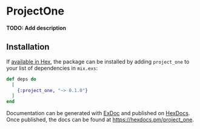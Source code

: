 # ProjectOne

**TODO: Add description**

## Installation

If [available in Hex](https://hex.pm/docs/publish), the package can be installed
by adding `project_one` to your list of dependencies in `mix.exs`:

```elixir
def deps do
  [
    {:project_one, "~> 0.1.0"}
  ]
end
```

Documentation can be generated with [ExDoc](https://github.com/elixir-lang/ex_doc)
and published on [HexDocs](https://hexdocs.pm). Once published, the docs can
be found at <https://hexdocs.pm/project_one>.

